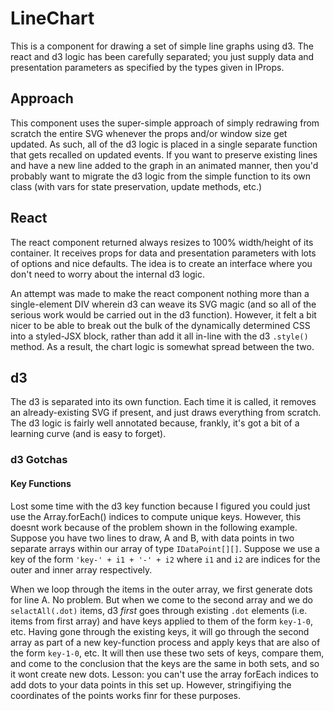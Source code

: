 # LineChart

This is a component for drawing a set of simple line graphs using d3. The react and d3 logic has been carefully separated; you just supply data and presentation parameters as specified by the types given in IProps.

## Approach

This component uses the super-simple approach of simply redrawing from scratch the entire SVG whenever the props and/or window size get updated. As such, all of the d3 logic is placed in a single separate function that gets recalled on updated events. If you want to preserve existing lines and have a new line added to the graph in an animated manner, then you'd probably want to migrate the d3 logic from the simple function to its own class (with vars for state preservation, update methods, etc.)

## React

The react component returned always resizes to 100% width/height of its container. It receives props for data and presentation parameters with lots of options and nice defaults. The idea is to create an interface where you don't need to worry about the internal d3 logic.

An attempt was made to make the react component nothing more than a single-element DIV wherein d3 can weave its SVG magic (and so all of the serious work would be carried out in the d3 function). However, it felt a bit nicer to be able to break out the bulk of the dynamically determined CSS into a styled-JSX block, rather than add it all in-line with the d3 `.style()` method. As a result, the chart logic is somewhat spread between the two.

## d3

The d3 is separated into its own function. Each time it is called, it removes an already-existing SVG if present, and just draws everything from scratch. The d3 logic is fairly well annotated because, frankly, it's got a bit of a learning curve (and is easy to forget).

### d3 Gotchas

#### Key Functions

Lost some time with the d3 key function because I figured you could just use the Array.forEach() indices to compute unique keys. However, this doesnt work because of the problem shown in the following example. Suppose you have two lines to draw, A and B, with data points in two separate arrays within our array of type `IDataPoint[][]`. Suppose we use a key of the form `'key-' + i1 + '-' + i2` where `i1` and `i2` are indices for the outer and inner array respectively.

When we loop through the items in the outer array, we first generate dots for line A. No problem. But when we come to the second array and we do `selactAll(.dot)` items, d3 _first_ goes through existing `.dot` elements (i.e. items from first array) and have keys applied to them of the form `key-1-0`, etc. Having gone through the existing keys, it will go through the second array as part of a new key-function process and apply keys that are also of the form `key-1-0`, etc. It will then use these two sets of keys, compare them, and come to the conclusion that the keys are the same in both sets, and so it wont create new dots. Lesson: you can't use the array forEach indices to add dots to your data points in this set up. However, stringifiying the coordinates of the points works finr for these purposes.
